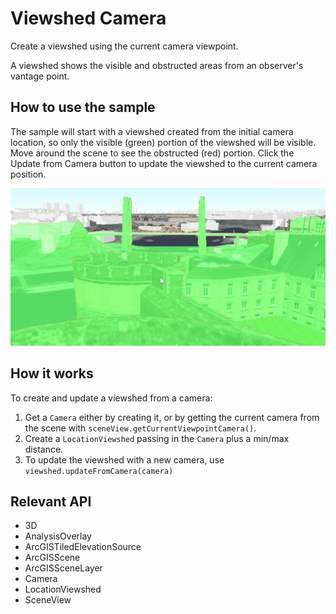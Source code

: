 #  Viewshed Camera

Create a viewshed using the current camera viewpoint.

A viewshed shows the visible and obstructed areas from an observer's vantage point.

##  How to use the sample

The sample will start with a viewshed created from the initial camera location, so only the visible (green) portion of the viewshed will be visible. Move around the scene to see the obstructed (red) portion. Click the Update from Camera button to update the viewshed to the current camera position.

![](ViewshedCamera.gif)

##  How it works

To create and update a viewshed from a camera:

1.  Get a `Camera` either by creating it, or by getting the current camera from the scene with `sceneView.getCurrentViewpointCamera()`.
2.  Create a `LocationViewshed` passing in the `Camera` plus a min/max distance.
3.  To update the viewshed with a new camera, use `viewshed.updateFromCamera(camera)`

##  Relevant API

*   3D
*   AnalysisOverlay
*   ArcGISTiledElevationSource
*   ArcGISScene
*   ArcGISSceneLayer
*   Camera
*   LocationViewshed
*   SceneView